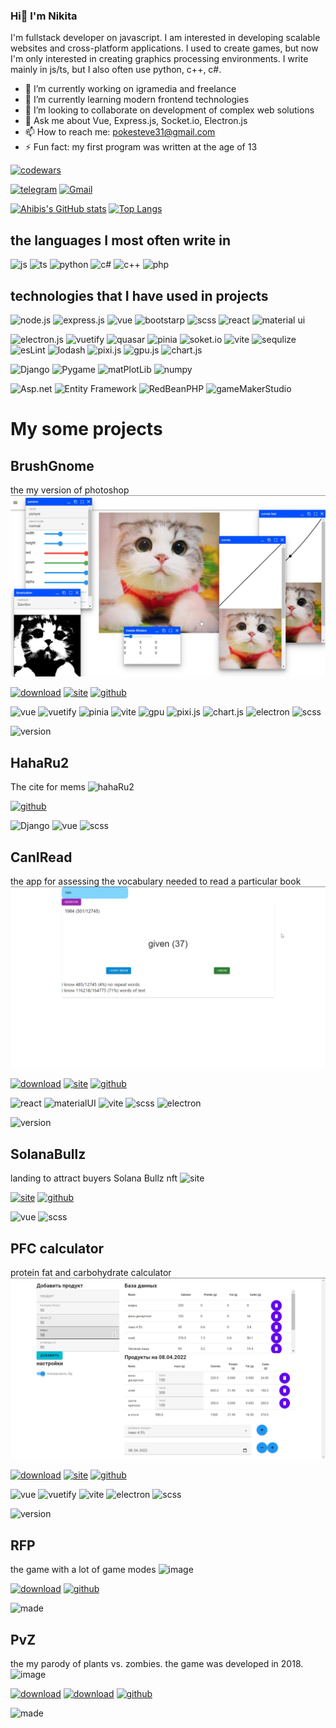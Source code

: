 ### Hi👋 I'm Nikita
I'm fullstack developer on javascript. I am interested in developing scalable websites and cross-platform applications. I used to create games, but now I'm only interested in creating graphics processing environments. I write mainly in js/ts, but I also often use python, c++, c#.

- 🔭 I’m currently working on igramedia and freelance
- 🌱 I’m currently learning modern frontend technologies
- 👯 I’m looking to collaborate on development of complex web solutions
- 💬 Ask me about Vue, Express.js, Socket.io, Electron.js
- 📫 How to reach me: pokesteve31@gmail.com
- ⚡ Fun fact: my first program was written at the age of 13

[![codewars](https://www.codewars.com/users/ahibis/badges/small)](https://www.codewars.com/users/ahibis)

[![telegram](https://img.shields.io/badge/Telegram-2CA5E0?style=for-the-badge&logo=telegram&logoColor=white)](https://t.me/nekitpok)
[![Gmail](https://img.shields.io/badge/Gmail-D14836?style=for-the-badge&logo=gmail&logoColor=white)](https://mail.google.com/mail/u/0/#search/pokesteve31)


[![Ahibis's GitHub stats](https://github-readme-stats.vercel.app/api?username=ahibis)](https://github.com/anuraghazra/github-readme-stats)
[![Top Langs](https://github-readme-stats.vercel.app/api/top-langs/?username=ahibis&hide=objective-C,PHP,HTML,CSS,hack,scss,jupyter%20notebook,NSIS,objective-cpp&langs_count=7&layout=compact)](https://github.com/anuraghazra/github-readme-stats)


## the languages I most often write in
![js](https://img.shields.io/badge/JavaScript-F7DF1E?style=for-the-badge&logo=javascript&logoColor=black)
![ts](https://img.shields.io/badge/TypeScript-007ACC?style=for-the-badge&logo=typescript&logoColor=white)
![python](https://img.shields.io/badge/Python-3776AB?style=for-the-badge&logo=python&logoColor=white)
![c#](	https://img.shields.io/badge/C%23-239120?style=for-the-badge&logo=c-sharp&logoColor=white)
![c++](https://img.shields.io/badge/C%2B%2B-00599C?style=for-the-badge&logo=c%2B%2B&logoColor=white)
![php](https://img.shields.io/badge/PHP-777BB4?style=for-the-badge&logo=php&logoColor=whit)
## technologies that I have used in projects
![node.js](https://img.shields.io/badge/Node.js-43853D?style=for-the-badge&logo=node.js&logoColor=white)
![express.js](https://img.shields.io/badge/Express.js-404D59?style=for-the-badge)
![vue](https://img.shields.io/badge/Vue.js-35495E?style=for-the-badge&logo=vue.js&logoColor=4FC08D)
![bootstarp](https://img.shields.io/badge/Bootstrap-563D7C?style=for-the-badge&logo=bootstrap&logoColor=white)
![scss](https://img.shields.io/badge/Sass-CC6699?style=for-the-badge&logo=sass&logoColor=white)
![react](https://img.shields.io/badge/React-20232A?style=for-the-badge&logo=react&logoColor=61DAFB)
![material ui](https://img.shields.io/badge/Material--UI-0081CB?style=for-the-badge&logo=material-ui&logoColor=white)


![electron.js](https://badgen.net/badge/js/Electron.js/red)
![vuetify](https://badgen.net/badge/js/Vuetify/red)
![quasar](https://badgen.net/badge/js/Quasar/red)
![pinia](https://badgen.net/badge/js/Pinia/red)
![soket.io](https://badgen.net/badge/js/Soket.io/red)
![vite](https://badgen.net/badge/js/Vite/red)
![sequlize](https://badgen.net/badge/js/Sequlize/red)
![esLint](https://badgen.net/badge/js/ESLint/red)
![lodash](https://badgen.net/badge/js/Lodash/red)
![pixi.js](https://badgen.net/badge/js/Pixi.js/red)
![gpu.js](https://badgen.net/badge/js/GPU.js/red)
![chart.js](https://badgen.net/badge/js/Chart.js/red)

![Django](https://badgen.net/badge/python/Django/yellow)
![Pygame](https://badgen.net/badge/python/Pygame/yellow)
![matPlotLib](https://badgen.net/badge/python/MatPlotLib/yellow)
![numpy](https://badgen.net/badge/python/Numpy/yellow)

![Asp.net](https://badgen.net/badge/csharp/ASP.NET/blue)
![Entity Framework](https://badgen.net/badge/csharp/EntityFramework/blue)
![RedBeanPHP](https://badgen.net/badge/php/RedBeanPHP/purple)
![gameMakerStudio](https://badgen.net/badge/gml/GameMakerStudio/orange)

# My some projects
## BrushGnome 
the my version of photoshop
![BrushGnome](https://github.com/ahibis/BrushGnome/raw/master/github/windows.jpg)

[![download](https://img.shields.io/badge/download%20for-windows-1f425f.svg)](https://github.com/ahibis/BrushGnome/releases/)
[![site](https://img.shields.io/badge/link%20to-site-1f425f.svg)](https://ahibis.github.io/brushgnome/)
[![github](https://img.shields.io/badge/link%20to-github-1f425f.svg)](https://github.com/ahibis/BrushGnome)


![vue](https://badgen.net/badge/js/Vue3/red)
![vuetify](https://badgen.net/badge/js/Vuetify/red)
![pinia](https://badgen.net/badge/js/Pinia/red)
![vite](https://badgen.net/badge/js/Vite/red)
![gpu](https://badgen.net/badge/js/GPU.js/red)
![pixi.js](https://badgen.net/badge/js/Pixi.js/red)
![chart.js](https://badgen.net/badge/js/Chart.js/red)
![electron](https://badgen.net/badge/js/Electron/red)
![scss](https://badgen.net/badge/css/Scss/red)

![version](https://img.shields.io/github/package-json/v/ahibis/BrushGnome)

## HahaRu2 
The cite for mems
![hahaRu2](https://user-images.githubusercontent.com/37046811/163729560-035daa8c-0701-4aa3-9535-5b9ad545a486.png)


[![github](https://img.shields.io/badge/link%20to-github-1f425f.svg)](https://github.com/ahibis/hahaRu2)

![Django](https://badgen.net/badge/python/Django/yellow)
![vue](https://badgen.net/badge/js/Vue3/red)
![scss](https://badgen.net/badge/css/Scss/red)

## CanIRead
the app for assessing the vocabulary needed to read a particular book
![BrushGnome](https://github.com/ahibis/CanIRead/raw/master/github/site.png)

[![download](https://img.shields.io/badge/download%20for-windows-1f425f.svg)](https://github.com/ahibis/CanIRead/releases/)
[![site](https://img.shields.io/badge/link%20to-site-1f425f.svg)](https://ahibis.github.io/CanIRead/)
[![github](https://img.shields.io/badge/link%20to-github-1f425f.svg)](https://github.com/ahibis/canIRead)


![react](https://badgen.net/badge/ts/react18/red)
![materialUI](https://badgen.net/badge/ts/MaterialUI/red)
![vite](https://badgen.net/badge/ts/Vite/red)
![scss](https://badgen.net/badge/ts/Lodash/red)
![electron](https://badgen.net/badge/ts/Electron/red)

![version](https://img.shields.io/github/package-json/v/ahibis/CanIRead)
## SolanaBullz
landing to attract buyers Solana Bullz nft
![site](https://user-images.githubusercontent.com/37046811/163734820-a0e133ea-dbde-4948-9421-740ce623d3e7.png)

[![site](https://img.shields.io/badge/link%20to-site-1f425f.svg)](https://solana-bullz.vercel.app/)
[![github](https://img.shields.io/badge/link%20to-github-1f425f.svg)](https://github.com/ahibis/solanaBullz)

![vue](https://badgen.net/badge/js/VueJs2/red)
![scss](https://badgen.net/badge/css/scss/red)

## PFC calculator
protein fat and carbohydrate calculator
![PFC](https://github.com/ahibis/PFCcalculator/raw/master/github/cite.png)

[![download](https://img.shields.io/badge/download%20for-windows-1f425f.svg)](https://github.com/ahibis/PFCcalculator/releases/)
[![site](https://img.shields.io/badge/link%20to-site-1f425f.svg)](https://ahibis.github.io/PFCcalculator/)
[![github](https://img.shields.io/badge/link%20to-github-1f425f.svg)](https://github.com/ahibis/PFCcalculator)


![vue](https://badgen.net/badge/js/Vue3/red)
![vuetify](https://badgen.net/badge/js/Vuetify/red)
![vite](https://badgen.net/badge/js/Vite/red)
![electron](https://badgen.net/badge/js/Electron/red)
![scss](https://badgen.net/badge/css/Scss/red)

![version](https://img.shields.io/github/package-json/v/ahibis/PFCcalculator)

## RFP
the game with a lot of game modes
![image](https://user-images.githubusercontent.com/37046811/163726643-f51ad6e1-7859-415f-8a57-f298a020d3b8.png)

[![download](https://img.shields.io/badge/download%20for-windows-1f425f.svg)](https://github.com/ahibis/RFP/releases/)
[![github](https://img.shields.io/badge/link%20to-github-1f425f.svg)](https://github.com/ahibis/RFP)


![made](https://img.shields.io/badge/Made%20with-GameMaker%20studio%201.4-1f425f.svg)

## PvZ
the my parody of plants vs. zombies. the game was developed in 2018.
![image](https://user-images.githubusercontent.com/37046811/163716579-f50fae23-c1fd-499e-8102-bcf7806488f8.png)

[![download](https://img.shields.io/badge/download%20for-windows-1f425f.svg)](https://drive.google.com/file/d/1o64nQzrWR9vN-2MDE1AmqJWIxy7KlmxM/view)
[![download](https://img.shields.io/badge/download%20for-android-1f425f.svg)](https://drive.google.com/file/d/1_EebiPv2QyXZbIc4RyR5dW3Ies4Ef_32/view)
[![github](https://img.shields.io/badge/link%20to-github-1f425f.svg)](https://github.com/ahibis/pvz)


![made](https://img.shields.io/badge/Made%20with-GameMaker%20studio%201.4-1f425f.svg)